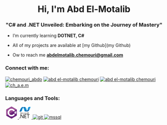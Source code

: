 <h1 align="center">Hi, I'm Abd El-Motalib</h1>
<h3 align="center">"C# and .NET Unveiled: Embarking on the Journey of Mastery"</h3>

- I’m currently learning **DOTNET, C#**

- All of my projects are available at [my Github](my Github)

- Ow to reach me **abdelmotalib.chemouri@gmail.com**

<h3 align="left">Connect with me:</h3>
<p align="left">
<a href="https://twitter.com/chemouri_abdo" target="blank"><img align="center" src="https://raw.githubusercontent.com/rahuldkjain/github-profile-readme-generator/master/src/images/icons/Social/twitter.svg" alt="chemouri_abdo" height="30" width="40" /></a>
<a href="https://linkedin.com/in/abd el-motalib chemouri" target="blank"><img align="center" src="https://raw.githubusercontent.com/rahuldkjain/github-profile-readme-generator/master/src/images/icons/Social/linked-in-alt.svg" alt="abd el-motalib chemouri" height="30" width="40" /></a>
<a href="https://fb.com/abd el-motalib chemouri" target="blank"><img align="center" src="https://raw.githubusercontent.com/rahuldkjain/github-profile-readme-generator/master/src/images/icons/Social/facebook.svg" alt="abd el-motalib chemouri" height="30" width="40" /></a>
<a href="https://instagram.com/ch_a.e.m" target="blank"><img align="center" src="https://raw.githubusercontent.com/rahuldkjain/github-profile-readme-generator/master/src/images/icons/Social/instagram.svg" alt="ch_a.e.m" height="30" width="40" /></a>
</p>

<h3 align="left">Languages and Tools:</h3>
<p align="left"> <a href="https://www.w3schools.com/cs/" target="_blank" rel="noreferrer"> <img src="https://raw.githubusercontent.com/devicons/devicon/master/icons/csharp/csharp-original.svg" alt="csharp" width="40" height="40"/> </a> <a href="https://dotnet.microsoft.com/" target="_blank" rel="noreferrer"> <img src="https://raw.githubusercontent.com/devicons/devicon/master/icons/dot-net/dot-net-original-wordmark.svg" alt="dotnet" width="40" height="40"/> </a> <a href="https://git-scm.com/" target="_blank" rel="noreferrer"> <img src="https://www.vectorlogo.zone/logos/git-scm/git-scm-icon.svg" alt="git" width="40" height="40"/> </a> <a href="https://www.microsoft.com/en-us/sql-server" target="_blank" rel="noreferrer"> <img src="https://www.svgrepo.com/show/303229/microsoft-sql-server-logo.svg" alt="mssql" width="40" height="40"/> </a> </p>
